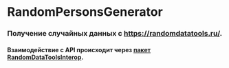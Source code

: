 # RandomPersonsGenerator

### Получение случайных данных с https://randomdatatools.ru/.
#### Взаимодействие с API происходит через [пакет](https://www.nuget.org/packages/RandomDataToolsInterop) [RandomDataToolsInterop](https://github.com/MRGRD56/RandomDataToolsInterop).